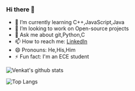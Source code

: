 ### Hi there 👋

<!--
**VenkatVuddagiri/VenkatVuddagiri** is a ✨ _special_ ✨ repository because its `README.md` (this file) appears on your GitHub profile.

Here are some ideas to get you started:
-->
- 🌱 I’m currently learning C++,JavaScript,Java
- 👯 I’m looking to work on Open-source projects
- 💬 Ask me about git,Python,C
- 📫 How to reach me: <a href="https://www.linkedin.com/in/venkat-vuddagiri">LinkedIn</a>
- 😄 Pronouns: He,His,Him
- ⚡ Fun fact: I'm an ECE student

![Venkat's github stats](https://github-readme-stats.vercel.app/api?username=VenkatVuddagiri&show_icons=true&theme=cobalt&custom_title=Venkat's-GitHub-Stats)

<!--[![ReadMe Card](https://github-readme-stats.vercel.app/api/pin/?username=VenkatVuddagiri&repo=100-days-of-code)](https://github.com/anuraghazra/github-readme-stats)-->

![Top Langs](https://github-readme-stats.vercel.app/api/top-langs/?username=VenkatVuddagiri&layout=compact&langs_count=7)
